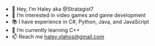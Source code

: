 - 👋 Hey, I’m Haley aka @Stratagist7 
- 👀 I’m interested in video games and game development
- 📚 I have experience in C#, Python, Java, and JavaScript
- 🌱 I’m currently learning C++
- 📫 Reach me haley.vlahos@gmail.com

<!---
Stratagist7/Stratagist7 is a ✨ special ✨ repository because its `README.md` (this file) appears on your GitHub profile.
You can click the Preview link to take a look at your changes.
--->
